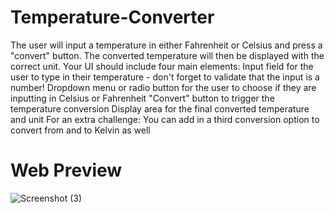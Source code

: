 # Temperature-Converter

The user will input a temperature in either Fahrenheit or Celsius and press a "convert" button. The converted temperature will then be displayed with the correct unit.
Your UI should include four main elements:
Input field for the user to type in their temperature - don't forget to validate that the input is a number!
Dropdown menu or radio button for the user to choose if they are inputting in Celsius or Fahrenheit
"Convert" button to trigger the temperature conversion
Display area for the final converted temperature and unit
For an extra challenge: You can add in a third conversion option to convert from and to Kelvin as well

# Web Preview
![Screenshot (3)](https://user-images.githubusercontent.com/115220300/204331341-57cb0120-e843-42a3-a24c-039c3b52b888.png)
